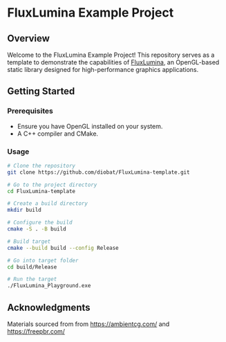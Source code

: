 

# FluxLumina Example Project

## Overview
Welcome to the FluxLumina Example Project! This repository serves as a template to demonstrate the capabilities of [FluxLumina](https://github.com/diobat/FluxLumina), an OpenGL-based static library designed for high-performance graphics applications. 

## Getting Started

### Prerequisites
- Ensure you have OpenGL installed on your system.
- A C++ compiler and CMake.

### Usage

```bash
# Clone the repository
git clone https://github.com/diobat/FluxLumina-template.git

# Go to the project directory
cd FluxLumina-template

# Create a build directory
mkdir build

# Configure the build
cmake -S . -B build

# Build target
cmake --build build --config Release

# Go into target folder
cd build/Release

# Run the target
./FluxLumina_Playground.exe
```

## Acknowledgments

Materials sourced from from https://ambientcg.com/ and https://freepbr.com/